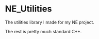 # NE_Utilities
The utilities library I made for my NE project.

The rest is pretty much standard C++.
